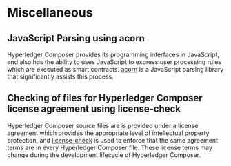 # Miscellaneous

## JavaScript Parsing using acorn

Hyperledger Composer provides its programming interfaces in JavaScript, and also has the ability to uses JavaScript to express user processing rules which are executed as smart contracts. [acorn](https://www.npmjs.com/package/acorn) is a JavaScript parsing library that significantly assists this process.

## Checking of files for Hyperledger Composer license agreement using license-check

Hyperledger Composer source files are is provided under a license agreement which provides the appropriate level of intellectual property protection, and [license-check](https://www.npmjs.com/package/license-check) is used to enforce that the same agreement terms are in every Hyperledger Composer file. These license terms may change during the development lifecycle of Hyperledger Composer.